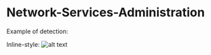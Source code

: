 # Network-Services-Administration
Example of detection:

Inline-style: 
![alt text](https://github.com/JesusDiaz08/Network-Services-Administration/tree/master/02_Practice_matplot/equipo_06 "Threshold at 90% of CPU Load")
